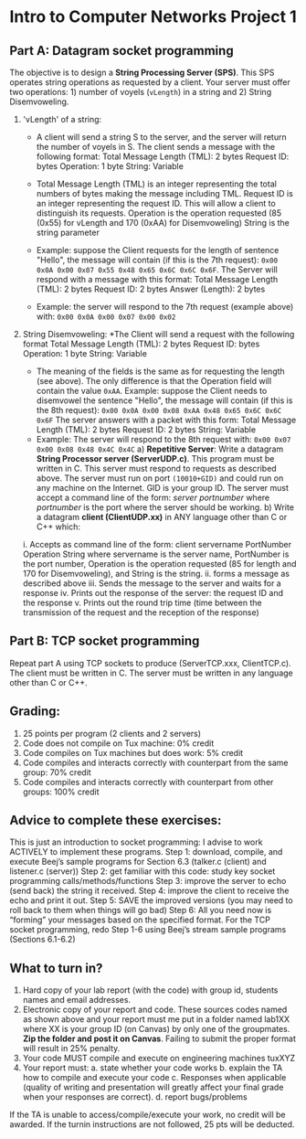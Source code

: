 Intro to Computer Networks Project 1
====================================

Part A: Datagram socket programming  
------------------------------------
The objective is to design a **String Processing Server (SPS)**. This SPS operates string operations as requested by a client. Your server must offer two operations: 
	1) number of voyels (`vLength`) in a string and 
	2) String Disemvoweling. 
1) 'vLength' of a string:
 	* A client will send a string S to the server, and the server will return the number of voyels in S. The client sends a message with the following format:
		Total Message Length (TML): 2 bytes
		Request ID: bytes
		Operation: 1 byte
		String: Variable
	* Total Message Length (TML) is an integer representing the total numbers of bytes making the message including TML. Request ID is an integer representing the request ID. This will allow a client to distinguish its requests. Operation is the operation requested (85 (0x55) for vLength and 170 (0xAA) for Disemvoweling) String is the string parameter

	* Example: suppose the Client requests for the length of sentence "Hello", the message will contain (if this is the 7th request): `0x00 0x0A 0x00 0x07 0x55 0x48 0x65 0x6C 0x6C 0x6F`.  The Server will respond with a message with this format:
		Total Message Length (TML): 2 bytes
		Request ID: 2 bytes
		Answer (Length): 2 bytes

	* Example: the server will respond to the 7th request (example above) with: `0x00 0x0A 0x00 0x07 0x00 0x02`
2) String Disemvoweling:
	*The Client will send a request with the following format
		Total Message Length (TML): 2 bytes
		Request ID: bytes
		Operation: 1 byte
		String: Variable                         
	* The meaning of the fields is the same as for requesting the length (see above). The only difference is that the Operation field will contain the value `0xAA`. Example: suppose the Client needs to disemvowel the sentence "Hello", the message will contain (if this is the 8th request): `0x00 0x0A 0x00 0x08 0xAA 0x48 0x65 0x6C 0x6C 0x6F`  The server answers with a packet with this form:
		Total Message Length (TML): 2 bytes
		Request ID: 2 bytes
		String: Variable
	* Example: The server will respond to the  8th request with: `0x00 0x07 0x00 0x08 0x48 0x4C 0x4C`
a) **Repetitive Server**: Write a datagram **String Processor server (ServerUDP.c)**. This program must be written in C. This server must respond to requests as described above. The server must run on port `(10010+GID)` and could run on any machine on the Internet. GID is your group ID. The server must accept a command line of the form: *server portnumber* where *portnumber* is the port where the server should be working.
b) Write a datagram **client (ClientUDP.xx)** in ANY language other
than C or C++ which:

	i. Accepts as command line of the form: client servername
	PortNumber Operation String where servername is the server name, PortNumber  is the port number, Operation  is the operation requested (85 for length and 170 for Disemvoweling), and String  is the string.
	ii. forms a message as described above
	iii. Sends the message to the server and waits for a response
	iv. Prints out the response of the server: the request ID and the response
	v. Prints out the round trip time (time between the transmission of the request and the reception of the response)

Part B: TCP socket programming
------------------------------
Repeat part A using TCP sockets to produce (ServerTCP.xxx, ClientTCP.c). The client must be written in C. The server must be written in any language other than C or C++.

Grading:
--------
1) 25 points per program (2 clients and 2 servers) 
2) Code does not compile on Tux machine:  0% credit 
3) Code compiles on Tux machines but does work: 5% credit 
4) Code compiles and interacts correctly with counterpart from the same group: 70% credit 
5) Code compiles and interacts correctly with counterpart from other groups: 100% credit


Advice to complete these exercises:
-----------------------------------
This is just an introduction to socket programming: I advise to work ACTIVELY to implement these programs.
Step 1: download, compile, and execute Beej’s sample programs for Section 6.3 (talker.c
(client) and listener.c (server)) Step 2: get familiar with this code: study key socket programming calls/methods/functions Step 3: improve the server to echo (send back) the string it received. Step 4: improve the client to receive the echo and print it out. Step 5: SAVE the improved versions (you may need to roll back to them when things will go bad) Step 6: All you need now is “forming” your messages based on the specified format. For the TCP socket programming, redo Step 1-6 using Beej’s stream sample programs
(Sections 6.1-6.2)


What to turn in?
----------------
1) Hard copy of your lab report (with the code)  with group id, students names and email addresses. 
2) Electronic copy of your report and code. These sources codes named as shown above and your report must me put in a folder named lab1XX where XX is your group ID (on Canvas) by only one of the groupmates. **Zip the folder and post it on Canvas**. Failing to submit the proper format will result in 25% penalty. 
3) Your code MUST compile and execute on engineering machines tuxXYZ 
4) Your report must:
	a. state whether your code works 
	b. explain the TA how to compile and execute your code 
	c. Responses when applicable (quality of writing and presentation will greatly affect your final grade when your responses are correct). 
	d. report bugs/problems

If the TA is unable to access/compile/execute your work, no credit will be awarded. If the turnin instructions are not followed, 25 pts will be deducted.